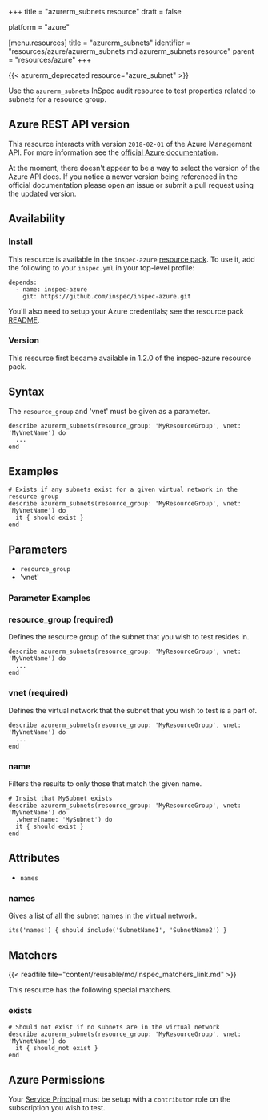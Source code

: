 +++
title = "azurerm_subnets resource"
draft = false

platform = "azure"

[menu.resources]
    title = "azurerm_subnets"
    identifier = "resources/azure/azurerm_subnets.md azurerm_subnets resource"
    parent = "resources/azure"
+++

{{< azurerm_deprecated resource="azure_subnet" >}}

Use the `azurerm_subnets` InSpec audit resource to test properties related to
subnets for a resource group.

## Azure REST API version

This resource interacts with version `2018-02-01` of the Azure
Management API. For more information see the [official Azure documentation](https://docs.microsoft.com/en-us/rest/api/virtualnetwork/subnets/list).

At the moment, there doesn't appear to be a way to select the version of the
Azure API docs. If you notice a newer version being referenced in the official
documentation please open an issue or submit a pull request using the updated
version.

## Availability

### Install

This resource is available in the `inspec-azure` [resource
pack](/reference/glossary/#resource-pack). To use it, add the
following to your `inspec.yml` in your top-level profile:

    depends:
      - name: inspec-azure
        git: https://github.com/inspec/inspec-azure.git

You'll also need to setup your Azure credentials; see the resource pack
[README](https://github.com/inspec/inspec-azure#inspec-for-azure).

### Version

This resource first became available in 1.2.0 of the inspec-azure resource pack.

## Syntax

The `resource_group` and 'vnet' must be given as a parameter.

    describe azurerm_subnets(resource_group: 'MyResourceGroup', vnet: 'MyVnetName') do
      ...
    end

## Examples

    # Exists if any subnets exist for a given virtual network in the resource group
    describe azurerm_subnets(resource_group: 'MyResourceGroup', vnet: 'MyVnetName') do
      it { should exist }
    end

## Parameters

- `resource_group`
- 'vnet'

### Parameter Examples

### resource_group (required)

Defines the resource group of the subnet that you wish to test resides in.

    describe azurerm_subnets(resource_group: 'MyResourceGroup', vnet: 'MyVnetName') do
      ...
    end

### vnet (required)

Defines the virtual network that the subnet that you wish to test is a part of.

    describe azurerm_subnets(resource_group: 'MyResourceGroup', vnet: 'MyVnetName') do
      ...
    end

### name

Filters the results to only those that match the given name.

    # Insist that MySubnet exists
    describe azurerm_subnets(resource_group: 'MyResourceGroup', vnet: 'MyVnetName') do
      .where(name: 'MySubnet') do
      it { should exist }
    end

## Attributes

- `names`

### names

Gives a list of all the subnet names in the virtual network.

    its('names') { should include('SubnetName1', 'SubnetName2') }

## Matchers

{{< readfile file="content/reusable/md/inspec_matchers_link.md" >}}

This resource has the following special matchers.

### exists

    # Should not exist if no subnets are in the virtual network
    describe azurerm_subnets(resource_group: 'MyResourceGroup', vnet: 'MyVnetName') do
      it { should_not exist }
    end

## Azure Permissions

Your [Service
Principal](https://docs.microsoft.com/en-us/azure/azure-resource-manager/resource-group-create-service-principal-portal)
must be setup with a `contributor` role on the subscription you wish to test.
